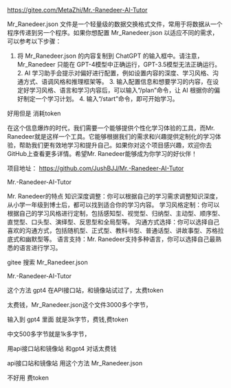 https://gitee.com/MetaZhi/Mr.-Ranedeer-AI-Tutor

Mr_Ranedeer.json 文件是一个轻量级的数据交换格式文件，常用于将数据从一个程序传递到另一个程序。如果你想配置 Mr_Ranedeer.json 以适应不同的需求，可以参考以下步骤：

1. 将 Mr_Ranedeer.json 的内容复制到 ChatGPT 的输入框中。请注意，Mr_Ranedeer 只能在 GPT-4模型中正确运行，GPT-3.5模型无法正确运行。 2. AI 学习助手会提示对偏好进行配置，例如设置内容的深度、学习风格、沟通方式、语调风格和推理框架等。 3. 输入配置信息和想要学习的内容，在设定好学习风格、语言和学习内容后，可以输入“/plan”命令，让 AI 根据你的偏好制定一个学习计划。 4. 输入“/start”命令，即可开始学习。

好用但是 消耗token

在这个信息爆炸的时代，我们需要一个能够提供个性化学习体验的工具，而Mr. Ranedeer就是这样一个工具。它能够根据我们的需求和兴趣提供定制化的学习体验，帮助我们更有效地学习和提升自己。如果你对这个项目感兴趣，欢迎你去GitHub上查看更多详情。希望Mr. Ranedeer能够成为你学习的好伙伴！

项目地址： https://github.com/JushBJJ/Mr.-Ranedeer-AI-Tutor

Mr.-Ranedeer-AI-Tutor

Mr. Ranedeer的特点 知识深度调整：你可以根据自己的学习需求调整知识深度，从小学一年级到博士后，都可以找到适合你的学习内容。 学习风格定制：你可以根据自己的学习风格进行定制，包括感知型、视觉型、归纳型、主动型、顺序型、直觉型、口头型、演绎型、反思型和全局型等。 沟通方式选择：你可以选择自己喜欢的沟通方式，包括随机型、正式型、教科书型、普通话型、讲故事型、苏格拉底式和幽默型等。 语言支持：Mr. Ranedeer支持多种语言，你可以选择自己最熟悉的语言进行学习。

gitee 搜索 Mr_Ranedeer.json

Mr.-Ranedeer-AI-Tutor


这个方法 gpt4 在API接口站，和镜像站试过了，太费token

太费钱，Mr_Ranedeer.json这个文件3000多个字节，


输入到  gpt4   里面  就是3k字节，费钱,费token


中文500多字节就是1k多字节，



用api接口站和镜像站  和gpt4  对话太费钱


api接口站和镜像站    用这个方法    Mr_Ranedeer.json


不好用   费token






